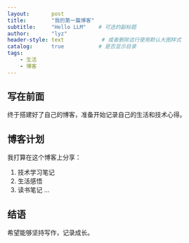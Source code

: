 ```yaml
---
layout:       post
title:        "我的第一篇博客"
subtitle:     "Hello LLM"    # 可选的副标题
author:       "lyz"
header-style: text            # 或者删除这行使用默认大图样式
catalog:      true           # 是否显示目录
tags:
    - 生活
    - 博客
---
```


## 写在前面

终于搭建好了自己的博客，准备开始记录自己的生活和技术心得。


## 博客计划

我打算在这个博客上分享：
1. 技术学习笔记
2. 生活感悟
3. 读书笔记
...

## 结语

希望能够坚持写作，记录成长。


